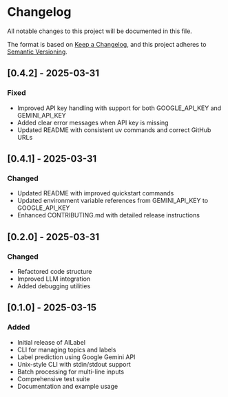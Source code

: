 # Changelog

All notable changes to this project will be documented in this file.

The format is based on [Keep a Changelog](https://keepachangelog.com/en/1.1.0/),
and this project adheres to [Semantic Versioning](https://semver.org/spec/v2.0.0.html).

## [0.4.2] - 2025-03-31

### Fixed
- Improved API key handling with support for both GOOGLE_API_KEY and GEMINI_API_KEY
- Added clear error messages when API key is missing
- Updated README with consistent uv commands and correct GitHub URLs

## [0.4.1] - 2025-03-31

### Changed
- Updated README with improved quickstart commands
- Updated environment variable references from GEMINI_API_KEY to GOOGLE_API_KEY
- Enhanced CONTRIBUTING.md with detailed release instructions

## [0.2.0] - 2025-03-31

### Changed
- Refactored code structure
- Improved LLM integration
- Added debugging utilities

## [0.1.0] - 2025-03-15

### Added
- Initial release of AILabel
- CLI for managing topics and labels
- Label prediction using Google Gemini API
- Unix-style CLI with stdin/stdout support
- Batch processing for multi-line inputs
- Comprehensive test suite
- Documentation and example usage